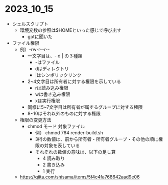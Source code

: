 # 2023_10_15
- シェルスクリプト
    - 環境変数の参照は$HOMEといった感じで呼び出す
        - gptに聞いた
- ファイル権限
    - 例）-rw-r--r--
        - 一文字目は、- d | の３種類
            - -はファイル
            - dはディレクトリ
            - |はシンボリックリンク
        - 2~4文字目は所有者に対する権限を示している
            - rは読み込み権限
            - wは書き込み権限
            - xは実行権限
        - 同様に5~7文字目は所有者が属するグループに対する権限
        - 8~10はそれ以外のものに対する権限
    - 権限の変更方法
        - chmod モード 対象ファイル
            - 例） chmod 764 render-build.sh
            - 3桁の数値は、前から所有者・所有者グループ・その他の順に権限の対象を表している
            - それぞれの数値の意味は、以下の足し算
                - 4 読み取り
                - 2 書き込み
                - 1 実行
    - https://qiita.com/shisama/items/5f4c4fa768642aad9e06
